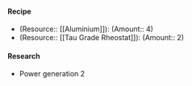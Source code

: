 #### Recipe
- (Resource:: [[Aluminium]]): (Amount:: 4)
- (Resource:: [[Tau Grade Rheostat]]): (Amount:: 2)

#### Research
- Power generation 2